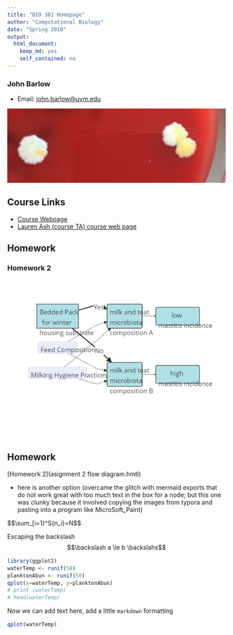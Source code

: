 ```yaml
---
title: "BIO 381 Homepage"
author: "Computational Biology"
date: "Spring 2018"
output: 
  html_document:
    keep_md: yes
    self_contained: no
---
```


### John Barlow
* Email: john.barlow@uvm.edu

<p style="text-align:center;"><img src="CNS little flower.jpg"></p>

## Course Links
* [Course Webpage](https://gotellilab.github.io/Bio381/)
* [Lauren Ash (course TA) course web page](https://lvash.github.io/Bio381_2018/)

## Homework
### Homework 2
<p style="text-align:center;"><img src="asignment 2 flow diagram.png"></p>

## Homework
[Homework 2](asignment 2 flow diagram.hmtl)

* here is another option (overcame the glitch with mermaid exports that do not work great with too much text in the box for a node; but this one was clunky because it involved copying the images from typora and pasting into a program like MicroSoft_Paint)

$$\sum_[i=1}^S{n_i}=N$$

Escaping the backslash
$$\backslash a \le b \backslahs$$


```r
library(ggplot2)
waterTemp <- runif(50)
planktonAbun <- runif(50)
qplot(x=waterTemp, y=planktonAbun)
# print (waterTemp)
# head(waterTemp)
```

Now we can add text here, add a little `markdown` formatting


```r
qplot(waterTemp)
```
